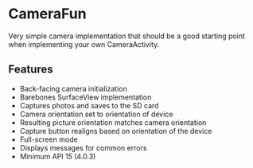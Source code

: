 # CameraFun

Very simple camera implementation that should be a good starting point when implementing your own CameraActivity.

## Features
* Back-facing camera initialization
* Barebones SurfaceView implementation
* Captures photos and saves to the SD card
* Camera orientation set to orientation of device
* Resulting picture orientation matches camera orientation
* Capture button realigns based on orientation of the device
* Full-screen mode
* Displays messages for common errors
* Minimum API 15 (4.0.3)
